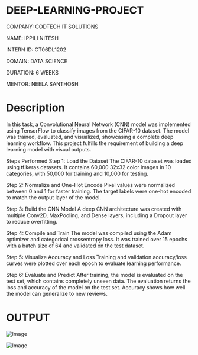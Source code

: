 # DEEP-LEARNING-PROJECT
COMPANY: CODTECH IT SOLUTIONS

NAME: IPPILI NITESH

INTERN ID: CT06DL1202

DOMAIN: DATA SCIENCE

DURATION: 6 WEEKS

MENTOR: NEELA SANTHOSH

# Description
In this task, a Convolutional Neural Network (CNN) model was implemented using TensorFlow to classify images from the CIFAR-10 dataset. The model was trained, evaluated, and visualized, showcasing a complete deep learning workflow. This project fulfills the requirement of building a deep learning model with visual outputs.

Steps Performed
Step 1: Load the Dataset
The CIFAR-10 dataset was loaded using tf.keras.datasets. It contains 60,000 32x32 color images in 10 categories, with 50,000 for training and 10,000 for testing.

Step 2: Normalize and One-Hot Encode
Pixel values were normalized between 0 and 1 for faster training. The target labels were one-hot encoded to match the output layer of the model.

Step 3: Build the CNN Model
A deep CNN architecture was created with multiple Conv2D, MaxPooling, and Dense layers, including a Dropout layer to reduce overfitting.

Step 4: Compile and Train
The model was compiled using the Adam optimizer and categorical crossentropy loss. It was trained over 15 epochs with a batch size of 64 and validated on the test dataset.

Step 5: Visualize Accuracy and Loss
Training and validation accuracy/loss curves were plotted over each epoch to evaluate learning performance.

Step 6: Evaluate and Predict
After training, the model is evaluated on the test set, which contains completely unseen data. The evaluation returns the loss and accuracy of the model on the test set. Accuracy shows how well the model can generalize to new reviews.

# OUTPUT

![Image](https://github.com/user-attachments/assets/6209108f-abf4-4e91-ab84-dc28958838a0)

![Image](https://github.com/user-attachments/assets/a93467ea-9c3b-4700-9d73-d44e9728557c)

